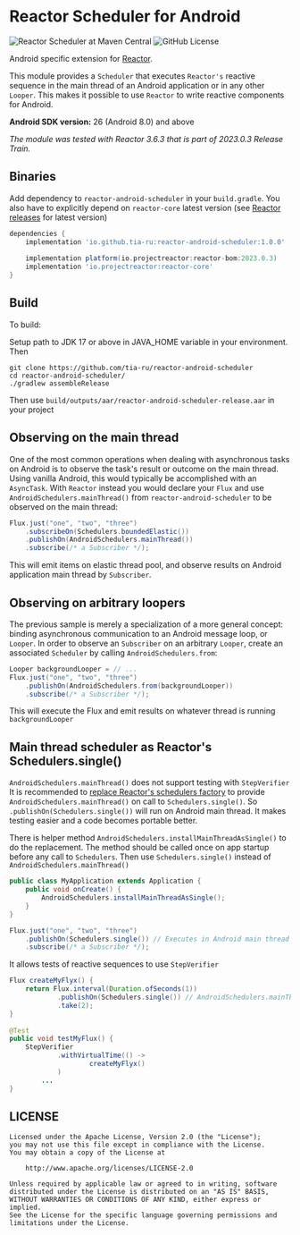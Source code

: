 # Reactor Scheduler for Android

![Reactor Scheduler at Maven Central](https://img.shields.io/maven-central/v/io.github.tia-ru/reactor-android-scheduler?style=plastic&logo=apachemaven&logoColor=%23C71A36)
![GitHub License](https://img.shields.io/github/license/tia-ru/reactor-android-scheduler?style=plastic)


Android specific extension for [Reactor](https://github.com/reactor/reactor-core).

This module provides a `Scheduler` that executes `Reactor's` reactive sequence in
the main thread of an Android application or in any other `Looper`.
This makes it possible to use `Reactor` to write reactive components for Android.

**Android SDK version:** 26 (Android 8.0) and above

_The module was tested with Reactor 3.6.3 that is part of 2023.0.3 Release Train._

## Binaries
Add dependency to `reactor-android-scheduler` in your `build.gradle`.
You also have to explicitly depend on `reactor-core` latest version
(see [Reactor releases](https://github.com/reactor/reactor-core/releases) for latest version)
```groovy
dependencies {
    implementation 'io.github.tia-ru:reactor-android-scheduler:1.0.0'
    
    implementation platform(io.projectreactor:reactor-bom:2023.0.3)
    implementation 'io.projectreactor:reactor-core'
}
```

## Build

To build:

Setup path to JDK 17 or above in JAVA_HOME variable in your environment. Then
```
git clone https://github.com/tia-ru/reactor-android-scheduler
cd reactor-android-scheduler/
./gradlew assembleRelease
```
Then use `build/outputs/aar/reactor-android-scheduler-release.aar` in your project

## Observing on the main thread

One of the most common operations when dealing with asynchronous tasks on Android is to observe the task's
result or outcome on the main thread. Using vanilla Android, this would typically be accomplished with an
`AsyncTask`. With `Reactor` instead you would declare your `Flux` and use `AndroidSchedulers.mainThread()` from `reactor-android-scheduler` to be observed on the main thread:

```java
Flux.just("one", "two", "three")
    .subscribeOn(Schedulers.boundedElastic())
    .publishOn(AndroidSchedulers.mainThread())
    .subscribe(/* a Subscriber */);
```

This will emit items on elastic thread pool, and observe results on Android application main thread by `Subscriber`.

## Observing on arbitrary loopers

The previous sample is merely a specialization of a more general concept: binding asynchronous
communication to an Android message loop, or `Looper`. In order to observe an `Subscriber` on an arbitrary
`Looper`, create an associated `Scheduler` by calling `AndroidSchedulers.from`:

```java
Looper backgroundLooper = // ...
Flux.just("one", "two", "three")
    .publishOn(AndroidSchedulers.from(backgroundLooper))
    .subscribe(/* a Subscriber */);
```

This will execute the Flux and emit results on whatever thread is running `backgroundLooper` 

## Main thread scheduler as Reactor's Schedulers.single()

`AndroidSchedulers.mainThread()` does not support testing with `StepVerifier`
It is recommended to [replace Reactor's schedulers factory](https://projectreactor.io/docs/core/release/reference/index.html#scheduler-factory)
to provide `AndroidSchedulers.mainThread()` on call to `Schedulers.single()`.
So `.publishOn(Schedulers.single())` will run on Android main thread.
It makes testing easier and a code becomes portable better.

There is helper method `AndroidSchedulers.installMainThreadAsSingle()` to do the replacement.
The method should be called once on app startup before any call to `Schedulers`.
Then use `Schedulers.single()` instead of `AndroidSchedulers.mainThread()`

```java
public class MyApplication extends Application {
    public void onCreate() {
        AndroidSchedulers.installMainThreadAsSingle();
    }
}

Flux.just("one", "two", "three")
    .publishOn(Schedulers.single()) // Executes in Android main thread
    .subscribe(/* a Subscriber */);
```
     
It allows tests of reactive sequences to use `StepVerifier`
```java
Flux createMyFlyx() {
    return Flux.interval(Duration.ofSeconds(1))
            .publishOn(Schedulers.single()) // AndroidSchedulers.mainThread() fails in tests
            .take(2);
}
 
@Test
public void testMyFlux() {
    StepVerifier
            .withVirtualTime(() ->
                    createMyFlyx()
            )
        ...
}
``` 

## LICENSE
 

    Licensed under the Apache License, Version 2.0 (the "License");
    you may not use this file except in compliance with the License.
    You may obtain a copy of the License at

        http://www.apache.org/licenses/LICENSE-2.0

    Unless required by applicable law or agreed to in writing, software
    distributed under the License is distributed on an "AS IS" BASIS,
    WITHOUT WARRANTIES OR CONDITIONS OF ANY KIND, either express or implied.
    See the License for the specific language governing permissions and
    limitations under the License.


